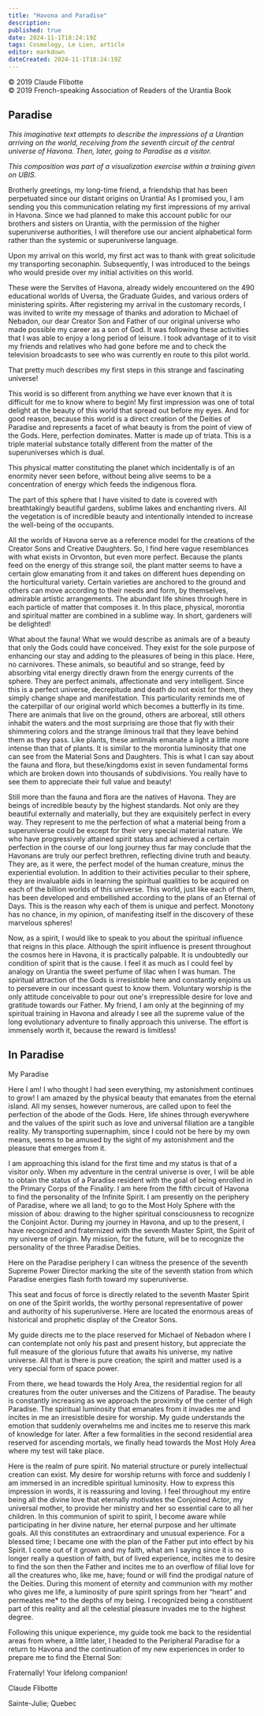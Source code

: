 ```yaml
---
title: "Havona and Paradise"
description: 
published: true
date: 2024-11-1T18:24:19Z
tags: Cosmology, Le Lien, article
editor: markdown
dateCreated: 2024-11-1T18:24:19Z
---
```


<p class="v-card v-sheet theme--light grey lighten-3 px-2">© 2019 Claude Flibotte<br>© 2019 French-speaking Association of Readers of the Urantia Book</p>


## Paradise

_This imaginative text attempts to describe the impressions of a Urantian arriving on the world, receiving from the seventh circuit of the central universe of Havona. Then, later, going to Paradise as a visitor._

_This composition was part of a visualization exercise within a training given on UBIS._

Brotherly greetings, my long-time friend, a friendship that has been perpetuated since our distant origins on Urantia! As I promised you, I am sending you this communication relating my first impressions of my arrival in Havona. Since we had planned to make this account public for our brothers and sisters on Urantia, with the permission of the higher superuniverse authorities, I will therefore use our ancient alphabetical form rather than the systemic or superuniverse language.

Upon my arrival on this world, my first act was to thank with great solicitude my transporting seconaphin. Subsequently, I was introduced to the beings who would preside over my initial activities on this world.

These were the Servites of Havona, already widely encountered on the 490 educational worlds of Uversa, the Graduate Guides, and various orders of ministering spirits. After registering my arrival in the customary records, I was invited to write my message of thanks and adoration to Michael of Nebadon, our dear Creator Son and Father of our original universe who made possible my career as a son of God. It was following these activities that I was able to enjoy a long period of leisure. I took advantage of it to visit my friends and relatives who had gone before me and to check the television broadcasts to see who was currently en route to this pilot world.

That pretty much describes my first steps in this strange and fascinating universe!

This world is so different from anything we have ever known that it is difficult for me to know where to begin! My first impression was one of total delight at the beauty of this world that spread out before my eyes. And for good reason, because this world is a direct creation of the Deities of Paradise and represents a facet of what beauty is from the point of view of the Gods. Here, perfection dominates. Matter is made up of triata. This is a triple material substance totally different from the matter of the superuniverses which is dual.

This physical matter constituting the planet which incidentally is of an enormity never seen before, without being alive seems to be a concentration of energy which feeds the indigenous flora.

The part of this sphere that I have visited to date is covered with breathtakingly beautiful gardens, sublime lakes and enchanting rivers. All the vegetation is of incredible beauty and intentionally intended to increase the well-being of the occupants.

All the worlds of Havona serve as a reference model for the creations of the Creator Sons and Creative Daughters. So, I find here vague resemblances with what exists in Orvonton, but even more perfect. Because the plants feed on the energy of this strange soil, the plant matter seems to have a certain glow emanating from it and takes on different hues depending on the horticultural variety. Certain varieties are anchored to the ground and others can move according to their needs and form, by themselves, admirable artistic arrangements. The abundant life shines through here in each particle of matter that composes it. In this place, physical, morontia and spiritual matter are combined in a sublime way. In short, gardeners will be delighted!

What about the fauna! What we would describe as animals are of a beauty that only the Gods could have conceived. They exist for the sole purpose of enhancing our stay and adding to the pleasures of being in this place. Here, no carnivores. These animals, so beautiful and so strange, feed by absorbing vital energy directly drawn from the energy currents of the sphere. They are perfect animals, affectionate and very intelligent. Since this is a perfect universe, decrepitude and death do not exist for them, they simply change shape and manifestation. This particularity reminds me of the caterpillar of our original world which becomes a butterfly in its time. There are animals that live on the ground, others are arboreal, still others inhabit the waters and the most surprising are those that fly with their shimmering colors and the strange ilminous trail that they leave behind them as they pass. Like plants, these antimals emanate a light a little more intense than that of plants. It is similar to the morontia luminosity that one can see from the Material Sons and Daughters. This is what I can say about the fauna and flora, but these/kingdoms exist in seven fundamental forms which are broken down into thousands of subdivisions. You really have to see them to appreciate their full value and beauty!

Still more than the fauna and flora are the natives of Havona. They are beings of incredible beauty by the highest standards. Not only are they beautiful externally and materially, but they are exquisitely perfect in every way. They represent to me the perfection of what a material being from a superuniverse could be except for their very special material nature. We who have progressively attained spirit status and achieved a certain perfection in the course of our long journey thus far may conclude that the Havonans are truly our perfect brethren, reflecting divine truth and beauty. They are, as it were, the perfect model of the human creature, minus the experiential evolution. In addition to their activities peculiar to their sphere, they are invaluable aids in learning the spiritual qualities to be acquired on each of the billion worlds of this universe. This world, just like each of them, has been developed and embellished according to the plans of an Eternal of Days. This is the reason why each of them is unique and perfect. Monotony has no chance, in my opinion, of manifesting itself in the discovery of these marvelous spheres!

Now, as a spirit, I would like to speak to you about the spiritual influence that reigns in this place. Although the spirit influence is present throughout the cosmos here in Havona, it is practically palpable. It is undoubtedly our condition of spirit that is the cause. I feel it as much as I could feel by analogy on Urantia the sweet perfume of lilac when I was human. The spiritual attraction of the Gods is irresistible here and constantly enjoins us to persevere in our incessant quest to know them. Voluntary worship is the only attitude conceivable to pour out one's irrepressible desire for love and gratitude towards our Father. My friend, I am only at the beginning of my spiritual training in Havona and already I see all the supreme value of the long evolutionary adventure to finally approach this universe. The effort is immensely worth it, because the reward is limitless!

## In Paradise

My Paradise

Here I am! I who thought I had seen everything, my astonishment continues to grow! I am amazed by the physical beauty that emanates from the eternal island. All my senses, however numerous, are called upon to feel the perfection of the abode of the Gods. Here, life shines through everywhere and the values of the spirit such as love and universal filiation are a tangible reality. My transporting supernaphim, since I could not be here by my own means, seems to be amused by the sight of my astonishment and the pleasure that emerges from it.

I am approaching this island for the first time and my status is that of a visitor only. When my adventure in the central universe is over, I will be able to obtain the status of a Paradise resident with the goal of being enrolled in the Primary Corps of the Finality. I am here from the fifth circuit of Havona to find the personality of the Infinite Spirit. I am presently on the periphery of Paradise, where we all land; to go to the Most Holy Sphere with the mission of abou: drawing to the higher spiritual consciousness to recognize the Conjoint Actor. During my journey in Havona, and up to the present, I have recognized and fraternized with the seventh Master Spirit, the Spirit of my universe of origin. My mission, for the future, will be to recognize the personality of the three Paradise Deities.

Here on the Paradise periphery I can witness the presence of the seventh Supreme Power Director marking the site of the seventh station from which Paradise energies flash forth toward my superuniverse.

This seat and focus of force is directly related to the seventh Master Spirit on one of the Spirit worlds, the worthy personal representative of power and authority of his superuniverse. Here are located the enormous areas of historical and prophetic display of the Creator Sons.

My guide directs me to the place reserved for Michael of Nebadon where I can contemplate not only his past and present history, but appreciate the full measure of the glorious future that awaits his universe, my native universe. All that is there is pure creation; the spirit and matter used is a very special form of space power.

From there, we head towards the Holy Area, the residential region for all creatures from the outer universes and the Citizens of Paradise. The beauty is constantly increasing as we approach the proximity of the center of High Paradise. The spiritual luminosity that emanates from it invades me and incites in me an irresistible desire for worship. My guide understands the emotion that suddenly overwhelms me and incites me to reserve this mark of knowledge for later. After a few formalities in the second residential area reserved for ascending mortals, we finally head towards the Most Holy Area where my test will take place.

Here is the realm of pure spirit. No material structure or purely intellectual creation can exist. My desire for worship returns with force and suddenly I am immersed in an incredible spiritual luminosity. How to express this impression in words, it is reassuring and loving. I feel throughout my entire being all the divine love that eternally motivates the Conjoined Actor, my universal mother, to provide her ministry and her so essential care to all her children. In this communion of spirit to spirit, I become aware while participating in her divine nature, her eternal purpose and her ultimate goals. All this constitutes an extraordinary and unusual experience. For a blessed time; I became one with the plan of the Father put into effect by his Spirit. I come out of it grown and my faith, what am I saying since it is no longer really a question of faith, but of lived experience, incites me to desire to find the son then the Father and incites me to an overflow of filial love for all the creatures who, like me, have; found or will find the prodigal nature of the Deities. During this moment of eternity and communion with my mother who gives me life, a luminosity of pure spirit springs from her “heart” and permeates me* to the depths of my being. I recognized being a constituent part of this reality and all the celestial pleasure invades me to the highest degree.

Following this unique experience, my guide took me back to the residential areas from where, a little later, I headed to the Peripheral Paradise for a return to Havona and the continuation of my new experiences in order to prepare me to find the Eternal Son:

Fraternally! Your lifelong companion!

Claude Flibotte

Sainte-Julie; Quebec

